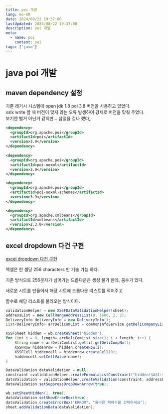 ```yaml
---
title: poi 개발
lang: ko-KR
date: 2024/08/22 19:37:00
lastUpdated: 2024/08/22 19:37:00
description: poi 개발
meta:
  - name: poi
    content: poi
tags: ["java"]
---
```


# java poi 개발

## maven dependency 설정

기존 레거시 시스템에 open jdk 1.8 poi 3.8 버전을 사용하고 있었다.  
xslx write 할 때 버전이 맞지 않는 오류 발생하여 강제로 버전을 맞춰 주었다.  
보기엔 별거 아닌거 같지만... 삽질을 겁나 했다,,

```xml
<dependency>
  <groupId>org.apache.poi</groupId>
  <artifactId>poi</artifactId>
  <version>3.9</version>
</dependency>
  
<dependency>
  <groupId>org.apache.poi</groupId>
  <artifactId>poi-ooxml</artifactId>
  <version>3.9</version>
</dependency>

<dependency>
  <groupId>org.apache.poi</groupId>
  <artifactId>poi-ooxml-schemas</artifactId>
  <version>3.9</version>
</dependency>

<dependency>
  <groupId>org.apache.xmlbeans</groupId>
  <artifactId>xmlbeans</artifactId>
  <version>2.3.0</version>
</dependency>
```

## excel dropdown 다건 구현

[excel dropdown 다건 구현](https://stackoverflow.com/questions/27630507/is-there-a-max-number-items-while-generating-drop-down-list-in-excel-using-apach)

엑셀은 한 셀당 256 characters 만 기술 가능 하다. 

기존 방식으로 256문자가 넘어가는 드롭다운은 생성 불가 한데, 꼼수가 있다.

새로운 시트를 만들어서 해당 시트에 드롭다운 리스트를 적어주고

함수로 해당 리스트를 불러오는 방식이다.

```java
validationHelper = new XSSFDataValidationHelper(sheet);
addressList = new CellRangeAddressList(8, 1600, 2, 2);
DeliveryInfo deliveryInfo = new DeliveryInfo();
List<DeliveryInfo> arrDeliComList = commonInfoService.getDeliCompanyList(deliveryInfo);

XSSFSheet hidden = wb.createSheet("hidden");
for (int i = 0, length= arrDeliComList.size(); i < length; i++) {
    String name = arrDeliComList.get(i).getDeliCompNm();
    XSSFRow hiddenrow = hidden.createRow(i);
    XSSFCell hiddencell = hiddenrow.createCell(0);
    hiddencell.setCellValue(name);
}

DataValidation dataValidation = null;
constraint =validationHelper.createFormulaListConstraint("hidden!$A$1:$A$" + arrDeliComList.size());
dataValidation = validationHelper.createValidation(constraint, addressList);
dataValidation.setSuppressDropDownArrow(true);

wb.setSheetHidden(1, true);
dataValidation.setShowErrorBox(true);
dataValidation.createErrorBox("ERROR", "올바른 택배사를 선택하세요");
sheet.addValidationData(dataValidation);
```